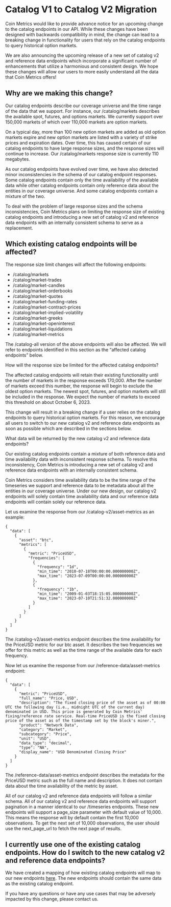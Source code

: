 # Catalog V1 to Catalog V2 Migration

Coin Metrics would like to provide advance notice for an upcoming change to the catalog endpoints in our API. While these changes have been designed with backwards compatibility in mind, the change can lead to a breaking change in functionality for users that rely on the catalog endpoints to query historical option markets.

We are also announcing the upcoming release of a new set of catalog v2 and reference data endpoints which incorporate a significant number of enhancements that utilize a harmonious and consistent design. We hope these changes will allow our users to more easily understand all the data that Coin Metrics offers!

## Why are we making this change?

Our catalog endpoints describe our coverage universe and the time range of the data that we support. For instance, our /catalog/markets describes the available spot, futures, and options markets. We currently support over 150,000 markets of which over 110,000 markets are option markets.

On a typical day, more than 100 new option markets are added as old option markets expire and new option markets are listed with a variety of strike prices and expiration dates. Over time, this has caused certain of our catalog endpoints to have large response sizes, and the response sizes will continue to increase. Our /catalog/markets response size is currently 110 megabytes.

As our catalog endpoints have evolved over time, we have also detected minor inconsistencies in the schema of our catalog endpoint responses. Some catalog endpoints contain only the time availability of the available data while other catalog endpoints contain only reference data about the entities in our coverage universe. And some catalog endpoints contain a mixture of the two.

To deal with the problem of large response sizes and the schema inconsistencies, Coin Metrics plans on limiting the response size of existing catalog endpoints and introducing a new set of catalog v2 and reference data endpoints with an internally consistent schema to serve as a replacement.

## Which existing catalog endpoints will be affected?

The response size limit changes will affect the following endpoints:

* /catalog/markets&#x20;
* /catalog/market-trades&#x20;
* /catalog/market-candles&#x20;
* /catalog/market-orderbooks
* &#x20;/catalog/market-quotes&#x20;
* /catalog/market-funding-rates&#x20;
* /catalog/market-contract-prices&#x20;
* /catalog/market-implied-volatility&#x20;
* /catalog/market-greeks&#x20;
* /catalog/market-openinterest&#x20;
* /catalog/market-liquidations
* &#x20;/catalog/market-metrics

The /catalog-all version of the above endpoints will also be affected. We will refer to endpoints identified in this section as the “affected catalog endpoints” below.

How will the response size be limited for the affected catalog endpoints?

The affected catalog endpoints will retain their existing functionality until the number of markets in the response exceeds 170,000. After the number of markets exceed this number, the response will begin to exclude the oldest option markets. The newest spot, futures, and option markets will still be included in the response. We expect the number of markets to exceed this threshold on about October 6, 2023.

This change will result in a breaking change if a user relies on the catalog endpoints to query historical option markets. For this reason, we encourage all users to switch to our new catalog v2 and reference data endpoints as soon as possible which are described in the sections below.

What data will be returned by the new catalog v2 and reference data endpoints?

Our existing catalog endpoints contain a mixture of both reference data and time availability data with inconsistent response schema. To resolve this inconsistency, Coin Metrics is introducing a new set of catalog v2 and reference data endpoints with an internally consistent schema.

Coin Metrics considers time availability data to be the time range of the timeseries we support and reference data to be metadata about all the entities in our coverage universe. Under our new design, our catalog v2 endpoints will solely contain time availability data and our reference data endpoints will contain solely our reference data.

Let us examine the response from our /catalog-v2/asset-metrics as an example:

```
{
  "data": [
    {
      "asset": "btc",
      "metrics": [
        {
          "metric": "PriceUSD",
          "frequencies": [
            {
              "frequency": "1d",
              "min_time": "2010-07-18T00:00:00.000000000Z",
              "max_time": "2023-07-09T00:00:00.000000000Z"
            },
            {
              "frequency": "1b",
              "min_time": "2009-01-03T18:15:05.000000000Z",
              "max_time": "2023-07-10T21:51:32.000000000Z"
            }
          ]
        }
      ]
    }
  ]
}
```

The /catalog-v2/asset-metrics endpoint describes the time availability for the PriceUSD metric for our btc asset. It describes the two frequencies we offer for this metric as well as the time range of the available data for each frequency.

Now let us examine the response from our /reference-data/asset-metrics endpoint:

```
{
  "data": [
    {
      "metric": "PriceUSD",
      "full_name": "Price, USD",
      "description": "The fixed closing price of the asset as of 00:00 UTC the following day (i.e., midnight UTC of the current day) denominated in USD. This price is generated by Coin Metrics' fixing/reference rate service. Real-time PriceUSD is the fixed closing price of the asset as of the timestamp set by the block's miner.",
      "product": "Network Data",
      "category": "Market",
      "subcategory": "Price",
      "unit": "USD",
      "data_type": "decimal",
      "type": "NA",
      "display_name": "USD Denominated Closing Price"
    }
  ]
}
```

The /reference-data/asset-metrics endpoint describes the metadata for the PriceUSD metric such as the full name and description. It does not contain data about the time availability of the metric by asset.

All of our catalog v2 and reference data endpoints will follow a similar schema. All of our catalog v2 and reference data endpoints will support pagination in a manner identical to our /timeseries endpoints. These new endpoints will support a page\_size parameter with default value of 10,000. This means the response will by default contain the first 10,000 observations. To get the next set of 10,000 observations, the user should use the next\_page\_url to fetch the next page of results.

## I currently use one of the existing catalog endpoints. How do I switch to the new catalog v2 and reference data endpoints?

We have created a mapping of how existing catalog endpoints will map to our new endpoints [here](../../tutorials-and-examples/user-guides/how-to-migrate-from-catalog-v1-to-catalog-v2.md). The new endpoints should contain the same data as the existing catalog endpoint.

If you have any questions or have any use cases that may be adversely impacted by this change, please contact us.
